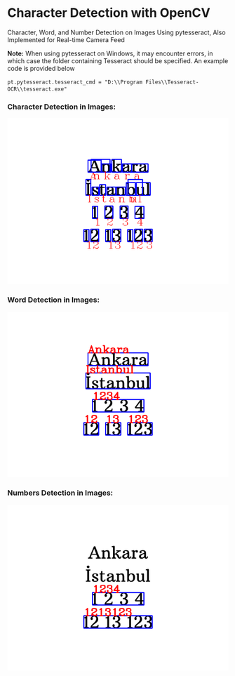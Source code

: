 # Character Detection with OpenCV
Character, Word, and Number Detection on Images Using pytesseract, Also Implemented for Real-time Camera Feed

**Note:** When using pytesseract on Windows, it may encounter errors, 
in which case the folder containing Tesseract should be specified. An example code is provided below

```
pt.pytesseract.tesseract_cmd = "D:\\Program Files\\Tesseract-OCR\\tesseract.exe"
```
### Character Detection in Images:
![character](images/character.png) 

### Word Detection in Images:
![character](images/word.png) 

### Numbers Detection in Images:
![character](images/numbers.png) 